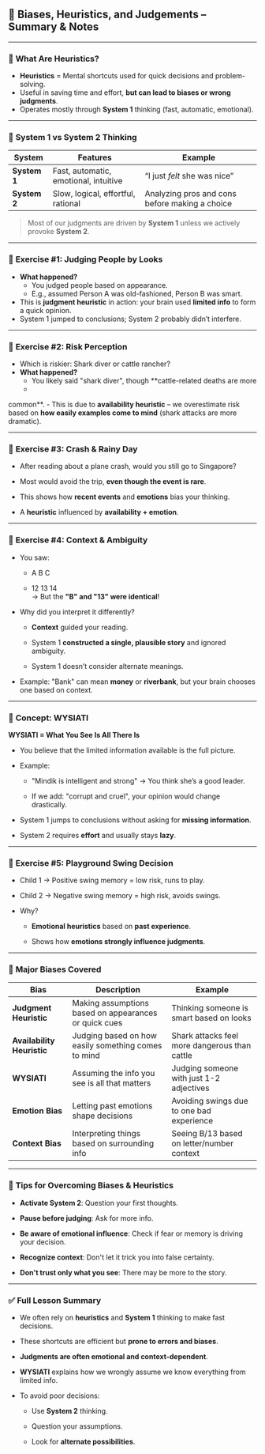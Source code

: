 ## 🧠 **Biases, Heuristics, and Judgements – Summary & Notes**

---

### 🔹 **What Are Heuristics?**

- **Heuristics** = Mental shortcuts used for quick decisions and problem-solving.
- Useful in saving time and effort, **but can lead to biases or wrong judgments**.
- Operates mostly through **System 1** thinking (fast, automatic, emotional).

---

### 🧠 **System 1 vs System 2 Thinking**

|System|Features|Example|
|---|---|---|
|**System 1**|Fast, automatic, emotional, intuitive|“I just _felt_ she was nice”|
|**System 2**|Slow, logical, effortful, rational|Analyzing pros and cons before making a choice|

> Most of our judgments are driven by **System 1** unless we actively provoke **System 2**.

---

### 🔸 **Exercise #1: Judging People by Looks**

- **What happened?**
    - You judged people based on appearance.
    - E.g., assumed Person A was old-fashioned, Person B was smart.
- This is **judgment heuristic** in action: your brain used **limited info** to form a quick opinion.
- System 1 jumped to conclusions; System 2 probably didn’t interfere.

---

### 🔸 **Exercise #2: Risk Perception**

- Which is riskier: Shark diver or cattle rancher?
- **What happened?**
    - You likely said "shark diver", though **cattle-related deaths are more 
    - 
common**.
    - This is due to **availability heuristic** – we overestimate risk based on **how easily examples come to mind** (shark attacks are more dramatic).

---

### 🔸 **Exercise #3: Crash & Rainy Day**

- After reading about a plane crash, would you still go to Singapore?
- Most would avoid the trip, **even though the event is rare**.
    
- This shows how **recent events** and **emotions** bias your thinking.
    
- A **heuristic** influenced by **availability + emotion**.
    

---

### 🔸 **Exercise #4: Context & Ambiguity**

- You saw:
    
    - A B C
        
    - 12 13 14  
        → But the **"B" and "13" were identical**!
        
- Why did you interpret it differently?
    
    - **Context** guided your reading.
        
    - System 1 **constructed a single, plausible story** and ignored ambiguity.
        
    - System 1 doesn’t consider alternate meanings.
        
- Example: "Bank" can mean **money** or **riverbank**, but your brain chooses one based on context.
    

---

### 🔸 **Concept: WYSIATI**

**WYSIATI = What You See Is All There Is**

- You believe that the limited information available is the full picture.
    
- Example:
    
    - "Mindik is intelligent and strong" → You think she’s a good leader.
        
    - If we add: "corrupt and cruel", your opinion would change drastically.
        
- System 1 jumps to conclusions without asking for **missing information**.
    
- System 2 requires **effort** and usually stays **lazy**.
    

---

### 🔸 **Exercise #5: Playground Swing Decision**

- Child 1 → Positive swing memory = low risk, runs to play.
    
- Child 2 → Negative swing memory = high risk, avoids swings.
    
- Why?
    
    - **Emotional heuristics** based on **past experience**.
        
    - Shows how **emotions strongly influence judgments**.
        

---

### 📌 **Major Biases Covered**

|Bias|Description|Example|
|---|---|---|
|**Judgment Heuristic**|Making assumptions based on appearances or quick cues|Thinking someone is smart based on looks|
|**Availability Heuristic**|Judging based on how easily something comes to mind|Shark attacks feel more dangerous than cattle|
|**WYSIATI**|Assuming the info you see is all that matters|Judging someone with just 1-2 adjectives|
|**Emotion Bias**|Letting past emotions shape decisions|Avoiding swings due to one bad experience|
|**Context Bias**|Interpreting things based on surrounding info|Seeing B/13 based on letter/number context|

---

### 🧠 **Tips for Overcoming Biases & Heuristics**

- **Activate System 2**: Question your first thoughts.
    
- **Pause before judging**: Ask for more info.
    
- **Be aware of emotional influence**: Check if fear or memory is driving your decision.
    
- **Recognize context**: Don't let it trick you into false certainty.
    
- **Don't trust only what you see**: There may be more to the story.
    

---

### ✅ **Full Lesson Summary**

- We often rely on **heuristics** and **System 1** thinking to make fast decisions.
    
- These shortcuts are efficient but **prone to errors and biases**.
    
- **Judgments are often emotional and context-dependent**.
    
- **WYSIATI** explains how we wrongly assume we know everything from limited info.
    
- To avoid poor decisions:
    
    - Use **System 2** thinking.
        
    - Question your assumptions.
        
    - Look for **alternate possibilities**.